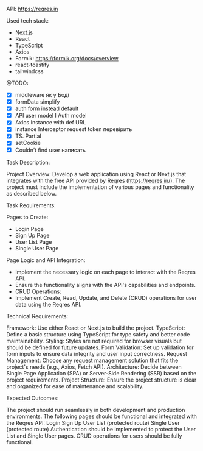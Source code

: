 API: https://reqres.in

Used tech stack:
* Next.js
* React
* TypeScript
* Axios
* Formik: https://formik.org/docs/overview
* react-toastify
* tailwindcss

@TODO:
- [x] middleware  як у Боді
- [x] formData simplify 
- [x] auth form instead default
- [x] API user model I Auth model
- [x] Axios Instance with def URL
- [x] instance Interceptor  request token перевірить
- [x] TS. Partial<User>
- [x] setCookie
- [x] Couldn’t find user написать

Task Description:

Project Overview: 
Develop a web application using React or Next.js that integrates with the free API provided by Reqres (https://reqres.in/). 
The project must include the implementation of various pages and functionality as described below.

Task Requirements:

Pages to Create:
* Login Page
* Sign Up Page
* User List Page
* Single User Page

Page Logic and API Integration:
* Implement the necessary logic on each page to interact with the Reqres API.
* Ensure the functionality aligns with the API's capabilities and endpoints.
* CRUD Operations:
* Implement Create, Read, Update, and Delete (CRUD) operations for user data using the Reqres API.

Technical Requirements:

Framework:
Use either React or Next.js to build the project.
TypeScript:
Define a basic structure using TypeScript for type safety and better code maintainability.
Styling:
Styles are not required for browser visuals but should be defined for future updates.
Form Validation:
Set up validation for form inputs to ensure data integrity and user input correctness.
Request Management:
Choose any request management solution that fits the project's needs (e.g., Axios, Fetch API).
Architecture:
Decide between Single Page Application (SPA) or Server-Side Rendering (SSR) based on the project requirements.
Project Structure:
Ensure the project structure is clear and organized for ease of maintenance and scalability.



Expected Outcomes:

The project should run seamlessly in both development and production environments.
The following pages should be functional and integrated with the Reqres API:
Login
Sign Up
User List (protected route)
Single User (protected route)
Authentication should be implemented to protect the User List and Single User pages.
CRUD operations for users should be fully functional.